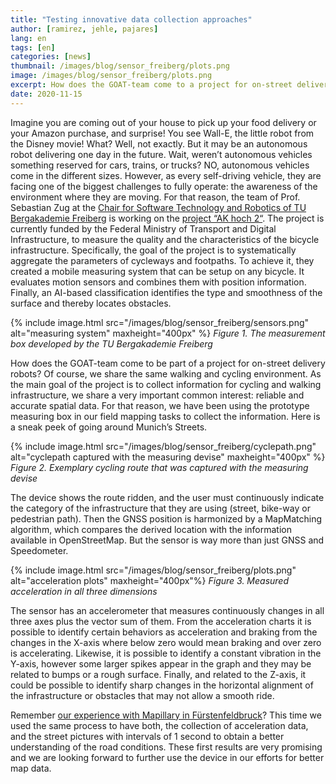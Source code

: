 ```yaml
---
title: "Testing innovative data collection approaches"
author: [ramirez, jehle, pajares]
lang: en
tags: [en]
categories: [news]
thumbnail: /images/blog/sensor_freiberg/plots.png
image: /images/blog/sensor_freiberg/plots.png
excerpt: How does the GOAT-team come to a project for on-street delivery robots? Of course we share the same walking and cycling environment. We have been using a prototype measuring box to automatically detect collect surface and smoothness information of road infrastructure. 
date: 2020-11-15
---
```

Imagine you are coming out of your house to pick up your food delivery or your Amazon purchase, and surprise! You see Wall-E, the little robot from the Disney movie! What? Well, not exactly. But it may be an autonomous robot delivering one day in the future. Wait, weren’t autonomous vehicles something reserved for cars, trains, or trucks? NO, autonomous vehicles come in the different sizes. However, as every self-driving vehicle, they are facing one of the biggest challenges to fully operate: the awareness of the environment where they are moving. For that reason, the team of Prof. Sebastian Zug at the [Chair for Software Technology and Robotics of TU Bergakademie Freiberg](https://tu-freiberg.de/fakult1/inf/professuren/softwaretechnologie-und-robotik) is working on the [project “AK hoch 2“](https://www.bmvi.de/SharedDocs/DE/Artikel/DG/mfund-projekte/akhoch2.html). The project is currently funded by the Federal Ministry of Transport and Digital Infrastructure, to measure the quality and the characteristics of the bicycle infrastructure. Specifically, the goal of the project is to systematically aggregate the parameters of cycleways and footpaths. To achieve it, they created a mobile measuring system that can be setup on any bicycle. It evaluates motion sensors and combines them with position information. Finally, an AI-based classification identifies the type and smoothness of the surface and thereby locates obstacles.

{% include image.html src="/images/blog/sensor_freiberg/sensors.png" alt="measuring system" maxheight="400px" %} 
<i>Figure 1. The measurement box developed by the TU Bergakademie Freiberg</i>

How does the GOAT-team come to be part of a project for on-street delivery robots? Of course, we share the same walking and cycling environment. As the main goal of the project is to collect information for cycling and walking infrastructure, we share a very important common interest: reliable and accurate spatial data. For that reason, we have been using the prototype measuring box in our field mapping tasks to collect the information. Here is a sneak peek of going around Munich’s Streets.

{% include image.html src="/images/blog/sensor_freiberg/cyclepath.png" alt="cyclepath captured with the measuring devise" maxheight="400px" %} 
<i>Figure 2. Exemplary cycling route that was captured with the measuring devise</i>

The device shows the route ridden, and the user must continuously indicate the category of the infrastructure that they are using (street, bike-way or pedestrian path). Then the GNSS position is harmonized by a MapMatching algorithm, which compares the derived location with the information available in OpenStreetMap. But the sensor is way more than just GNSS and Speedometer.

{% include image.html src="/images/blog/sensor_freiberg/plots.png" alt="acceleration plots" maxheight="400px"%} 
<i>Figure 3. Measured acceleration in all three dimensions </i>

The sensor has an accelerometer that measures continuously changes in all three axes plus the vector sum of them. From the acceleration charts it is possible to identify certain behaviors as acceleration and braking from the changes in the X-axis where below zero would mean braking and over zero is accelerating. Likewise, it is possible to identify a constant vibration in the Y-axis, however some larger spikes appear in the graph and they may be related to bumps or a rough surface. Finally, and related to the Z-axis, it could be possible to identify sharp changes in the horizontal alignment of the infrastructure or obstacles that may not allow a smooth ride.

Remember [our experience with Mapillary in Fürstenfeldbruck](../mapillary)? This time we used the same process to have both, the collection of acceleration data, and the street pictures with intervals of 1 second to obtain a better understanding of the road conditions. These first results are very promising and we are looking forward to further use the device in our efforts for better map data.


